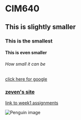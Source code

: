 # CIM640

## This is slightly smaller

### This is the smallest

#### This is even smaller




###### How small it can be

[click here for google](http://www.google.com)

### [zeven's site](http://www.zevenrodriguez.com)

[link to week1 assignments](https://github.com/rhondaqian/CIM640/tree/master/Week1)

![Penguin image](https://www.google.com/url?sa=i&rct=j&q=&esrc=s&source=images&cd=&ved=0ahUKEwjjt6nt3PDVAhVCVWMKHduAAPMQjRwIBw&url=http%3A%2F%2Fwww.mikereyfman.com%2Fphoto%2Fphoto.php%3FGallery%3DKing-Penguin-Chicks-In-Creche-South-Georgia-Sub-Antarctic%26ImageNumber%3DSG2-MR0107&psig=AFQjCNHKgbQhwAkF6TShmNo6qRD7iuUOdA&ust=1503693470640945)